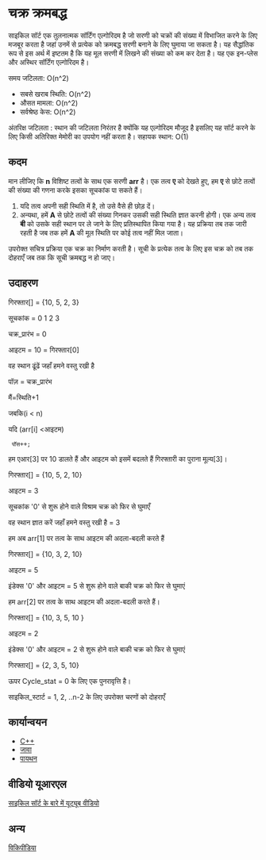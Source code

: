 # चक्र क्रमबद्ध

साइकिल सॉर्ट एक तुलनात्मक सॉर्टिंग एल्गोरिदम है जो सरणी को चक्रों की संख्या में विभाजित करने के लिए मजबूर करता है जहां उनमें से प्रत्येक को क्रमबद्ध सरणी बनाने के लिए घुमाया जा सकता है। यह सैद्धांतिक रूप से इस अर्थ में इष्टतम है कि यह मूल सरणी में लिखने की संख्या को कम कर देता है।
यह एक इन-प्लेस और अस्थिर सॉर्टिंग एल्गोरिदम है।

समय जटिलता: O(n^2)
- सबसे खराब स्थिति: O(n^2)
- औसत मामला: O(n^2)
- सर्वश्रेष्ठ केस: O(n^2)

अंतरिक्ष जटिलता :
स्थान की जटिलता निरंतर है क्योंकि यह एल्गोरिदम मौजूद है इसलिए यह सॉर्ट करने के लिए किसी अतिरिक्त मेमोरी का उपयोग नहीं करता है।
सहायक स्थान: O(1)

## कदम

मान लीजिए कि **n** विशिष्ट तत्वों के साथ एक सरणी **arr** है। एक तत्व **ए** को देखते हुए, हम **ए** से छोटे तत्वों की संख्या की गणना करके इसका सूचकांक पा सकते हैं।

1. यदि तत्व अपनी सही स्थिति में है, तो उसे वैसे ही छोड़ दें।
2. अन्यथा, हमें **A** से छोटे तत्वों की संख्या गिनकर उसकी सही स्थिति ज्ञात करनी होगी। एक अन्य तत्व **बी** को उसके सही स्थान पर ले जाने के लिए प्रतिस्थापित किया गया है। यह प्रक्रिया तब तक जारी रहती है जब तक हमें **A** की मूल स्थिति पर कोई तत्व नहीं मिल जाता।

उपरोक्त सचित्र प्रक्रिया एक चक्र का निर्माण करती है। सूची के प्रत्येक तत्व के लिए इस चक्र को तब तक दोहराएँ जब तक कि सूची क्रमबद्ध न हो जाए।

## उदाहरण

गिरफ्तार[] = {10, 5, 2, 3}

  सूचकांक = 0 1 2 3

चक्र_प्रारंभ = 0

आइटम = 10 = गिरफ्तार[0]

वह स्थान ढूंढें जहाँ हमने वस्तु रखी है

पॉज़ = चक्र_प्रारंभ

मैं=स्थिति+1

जबकि(i < n)

यदि (arr[i] <आइटम)

     पॉस++;

हम एआर[3] पर 10 डालते हैं और आइटम को इसमें बदलते हैं
गिरफ्तारी का पुराना मूल्य[3]।

गिरफ्तार[] = {10, 5, 2, 10}

आइटम = 3

सूचकांक '0' से शुरू होने वाले विश्राम चक्र को फिर से घुमाएँ

वह स्थान ज्ञात करें जहाँ हमने वस्तु रखी है = 3

हम अब arr[1] पर तत्व के साथ आइटम की अदला-बदली करते हैं

गिरफ्तार[] = {10, 3, 2, 10}

आइटम = 5

इंडेक्स '0' और आइटम = 5 से शुरू होने वाले बाकी चक्र को फिर से घुमाएं

हम arr[2] पर तत्व के साथ आइटम की अदला-बदली करते हैं।

गिरफ्तार[] = {10, 3, 5, 10 }

आइटम = 2

इंडेक्स '0' और आइटम = 2 से शुरू होने वाले बाकी चक्र को फिर से घुमाएं

गिरफ्तार[] = {2, 3, 5, 10}

ऊपर Cycle_stat = 0 के लिए एक पुनरावृत्ति है।

साइकिल_स्टार्ट = 1, 2, ..n-2 के लिए उपरोक्त चरणों को दोहराएँ

## कार्यान्वयन

- [C++](../../../algorithms/CPlusPlus/Sorting/cycle-sort.cpp)
- [जावा](../../../algorithms/Java/sorting/cyclic-sort.java)
- [पायथन](../../../algorithms/Python/sorting/count-sort.py)

## वीडियो यूआरएल

[साइकिल सॉर्ट के बारे में यूट्यूब वीडियो](https://youtu.be/gZNOM_yMdSQ)

## अन्य

[विकिपीडिया](https://en.wikipedia.org/wiki/Cycle_sort)